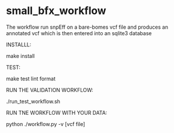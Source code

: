 # small_bfx_workflow

The workflow run snpEff on a bare-bomes vcf file and produces an annotated vcf which is then entered into an sqlite3 database


INSTALLL:

make install


TEST:

make test lint format


RUN THE VALIDATION WORKFLOW:

./run_test_workflow.sh


RUN TNE WORKFLOW WITH YOUR DATA:

python ./workflow.py -v [vcf file]
